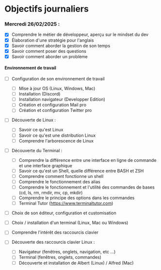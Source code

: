 # Objectifs journaliers

### Mercredi 26/02/2025 :

- [x] Comprendre le métier de développeur, aperçu sur le mindset du dev
- [x] Élaboration d'une stratégie pour l'anglais
- [x] Savoir comment aborder la gestion de son temps
- [x] Savoir comment poser des questions
- [x] Savoir comment aborder un problème

#### Environnement de travail

- [ ] Configuration de son environnement de travail

  - [ ] Mise à jour OS (Linux, Windows, Mac)
  - [ ] Installation (Discord)
  - [ ] Installation navigateur (Developper Edition)
  - [ ] Création et configuration Mail pro
  - [ ] Création et configuration Twitter pro

- [ ] Découverte de Linux :

  - [ ] Savoir ce qu'est Linux
  - [ ] Savoir ce qu'est une distribution Linux
  - [ ] Comprendre l'arborescence de Linux

- [ ] Découverte du Terminal :

  - [ ] Comprendre la différence entre une interface en ligne de commande et une interface graphique
  - [ ] Savoir ce qu'est un Shell, quelle différence entre BASH et ZSH
  - [ ] Comprendre comment fonctionne un shell
  - [ ] Comprendre le fonctionnement des alias
  - [ ] Comprendre le fonctionnement et l'utilité des commandes de bases (cd, ls, rm, rmdir, mv, cp, mkdir)
  - [ ] Comprendre le principe des options dans les commandes
  - [ ] Terminal Tutor (https://www.terminaltutor.com)

- [ ] Choix de son éditeur, configuration et customisation
- [ ] Choix / installation d'un terminal (Linux, Mac ou Windows)

- [ ] Comprendre l'intérêt des raccourcis clavier
- [ ] Découverte des raccourcis clavier Linux :
  - [ ] Navigateur (fenêtres, onglets, navigation, etc …)
  - [ ] Terminal (fenêtres, onglets, commandes)
  - [ ] Découverte et installation de Albert (Linux) / Alfred (Mac)
